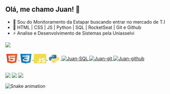 ## Olá, me chamo Juan! 👋

- 🔭 Sou do Monitoramento da Estapar buscando entrar no mercado de T.I
- 🌱 HTML | CSS | JS | Python | SQL | RocketSeat | Git e Github
- ⚡ Analise e Desenvolvimento de Sistemas pela Uniasselvi

<div align="left">
  <a href="https://www.linkedin.com/in/juan-marcello-karnal-barcellos-318a74155/">
    
  <img width = 55% src="https://github-readme-stats.vercel.app/api?username=Juan-Karnal&show_icons=true&theme=dark&include_all_commits=true&count_private=true"/>
  
</div>

<div style="display: inline_block"><br>
  <img align="center" alt="Juan-HTML" height="30" width="40" src="https://raw.githubusercontent.com/devicons/devicon/master/icons/html5/html5-original.svg">
  <img align="center" alt="Juan-CSS" height="30" width="40" src="https://raw.githubusercontent.com/devicons/devicon/master/icons/css3/css3-original.svg">
  <img align="center" alt="Juan-Js" height="30" width="40" src="https://raw.githubusercontent.com/devicons/devicon/master/icons/javascript/javascript-plain.svg">
  <img align="center" alt="Juan-Python" height="30" width="40" src="https://raw.githubusercontent.com/devicons/devicon/master/icons/python/python-original.svg">
  <img align="center" alt="Juan-SQL" height="30" width="40" src="https://cdn.jsdelivr.net/gh/devicons/devicon/icons/sqlite/sqlite-original.svg">
  <img align="center" alt="Juan-git" height="30" width="40" src="https://cdn.jsdelivr.net/gh/devicons/devicon/icons/git/git-plain-wordmark.svg">
  <img align="center" alt="Juan-github" height="30" width="40" src="https://cdn.jsdelivr.net/gh/devicons/devicon/icons/github/github-original-wordmark.svg">
  
</div>
  
  ##
  
 <div>
  <a href="https://instagram.com/juankarnal_" target="_blank"><img src="https://img.shields.io/badge/-Instagram-%23E4405F?style=for-the-badge&logo=instagram&logoColor=white" target="_blank"></a> 
  <a href = "mailto:jmkbarcellos@gmail.com"><img src="https://img.shields.io/badge/-Gmail-%23333?style=for-the-badge&logo=gmail&logoColor=white" target="_blank"></a>
  <a href="https://www.linkedin.com/in/juan-marcello-karnal-barcellos-318a74155/" target="_blank"><img src="https://img.shields.io/badge/-LinkedIn-%230077B5?style=for-the-badge&logo=linkedin&logoColor=white" target="_blank"></a>
   
 </div>
  
  ![Snake animation](https://github.com/Juan-Karnal/Juan-Karnal/blob/output/github-contribution-grid-snake.svg)
 
  
